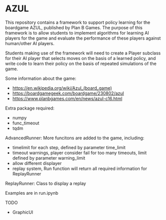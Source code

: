 # AZUL
This repository contains a framework to support policy learning for the boardgame AZUL, published by Plan B Games. The purpose of this framework is to allow students to implement algorithms for learning AI players for the game and evaluate the performance of these players against human/other AI players. 

Students making use of the framework will need to create a Player subclass for their AI player that selects moves on the basis of a learned policy, and write code to learn their policy on the basis of repeated simulations of the game.

Some information about the game:
- https://en.wikipedia.org/wiki/Azul_(board_game)
- https://boardgamegeek.com/boardgame/230802/azul
- https://www.planbgames.com/en/news/azul-c16.html

Extra package required:
- numpy
- func_timeout
- tqdm

AdvancedRunner: More funcitons are added to the game, including:
- timelimit for each step, defined by parameter time_limit
- timeout warnings, player consider fail for too many timeouts, limit defined by parameter warning_limit
- allow different displayer
- replay system, Run function will return all required information for ReplayRunner

ReplayRunner: Class to display a replay

Examples are in run.ipynb

TODO
- GraphicUI